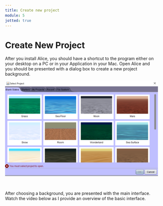 ```yaml
---
title: Create new project
module: 5
jotted: true
---
```


# Create New Project

After you install Alice, you should have a shortcut to the program either on your desktop on a PC or in your Application in your Mac.  Open Alice and you should be presented with a dialog box to create a new project background.
<p>

![New Project](../imgs/newproject.png "New Project")

<br>

After choosing a background, you are presented with the main interface.  Watch the video below as I provide an overview of the basic interface.

<!-- video here -->
